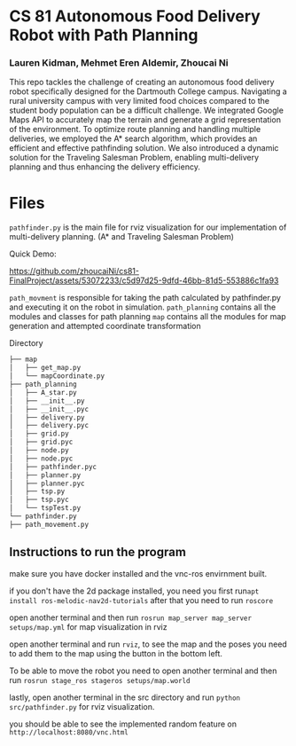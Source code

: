 # CS 81 Autonomous Food Delivery Robot with Path Planning
### Lauren Kidman, Mehmet Eren Aldemir, Zhoucai Ni
This repo tackles the challenge of creating an autonomous food delivery robot specifically designed for the Dartmouth College campus. Navigating a rural university campus with very limited food choices compared to the student body population can be a difficult challenge. We integrated Google Maps API to accurately map the terrain and generate a grid representation of the environment. To optimize route planning and handling multiple deliveries, we employed the A* search algorithm, which provides an efficient and effective pathfinding solution. We also introduced a dynamic solution for the Traveling Salesman Problem, enabling multi-delivery planning and thus enhancing the delivery efficiency. 

# Files
`pathfinder.py` is the main file for rviz visualization for our implementation of multi-delivery planning. (A* and Traveling Salesman Problem)

Quick Demo:

https://github.com/zhoucaiNi/cs81-FinalProject/assets/53072233/c5d97d25-9dfd-46bb-81d5-553886c1fa93

`path_movment` is responsible for taking the path calculated by pathfinder.py and executing it on the robot in simulation. 
`path_planning` contains all the modules and classes for path planning
`map`   contains all the modules for map generation and attempted coordinate transformation

Directory
```bash
├── map
│   ├── get_map.py  
│   └── mapCoordinate.py
├── path_planning
│   ├── A_star.py
│   ├── __init__.py
│   ├── __init__.pyc
│   ├── delivery.py
│   ├── delivery.pyc
│   ├── grid.py
│   ├── grid.pyc
│   ├── node.py
│   ├── node.pyc
│   ├── pathfinder.pyc
│   ├── planner.py
│   ├── planner.pyc
│   ├── tsp.py
│   ├── tsp.pyc
│   └── tspTest.py
└── pathfinder.py
├── path_movement.py
```
## Instructions to run the program
make sure you have docker installed and the vnc-ros envirnment built. 

if you don't have the 2d package installed, you need you first run`apt install ros-melodic-nav2d-tutorials`
after that you need to run `roscore`

open another terminal and then run 
`rosrun map_server map_server setups/map.yml` for map visualization in rviz 

open another terminal and run `rviz`, to see the map and the poses you need to add them to the map using the button in the bottom left.  

To be able to move the robot you need to open another terminal and then run
`rosrun stage_ros stageros setups/map.world`
 
lastly, 
open another terminal in the src directory and run `python src/pathfinder.py` for rviz visualization. 

you should be able to see the implemented random feature on `http://localhost:8080/vnc.html`





